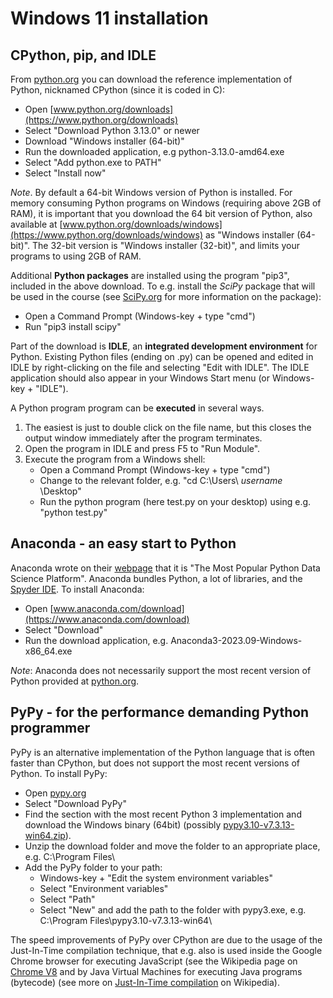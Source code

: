 # Windows 11 installation

## CPython, pip, and IDLE

From [python.org](https://www.python.org/downloads) you can download the reference implementation of Python, nicknamed CPython (since it is coded in C):

* Open [www.python.org/downloads](https://www.python.org/downloads)
* Select "Download Python 3.13.0" or newer
* Download "Windows installer (64-bit)"
* Run the downloaded application, e.g python-3.13.0-amd64.exe
* Select "Add python.exe to PATH"
* Select "Install now"

_Note_. By default a 64-bit Windows version of Python is installed. For memory consuming Python programs on Windows (requiring above 2GB of RAM), it is important that you download the 64 bit version of Python, also available at [www.python.org/downloads/windows](https://www.python.org/downloads/windows) as "Windows installer (64-bit)". The 32-bit version is "Windows installer (32-bit)", and limits your programs to using 2GB of RAM.

Additional **Python packages** are installed using the program "pip3", included in the above download. To e.g. install the _SciPy_ package that will be used in the course (see [SciPy.org](https://www.scipy.org) for more information on the package):

* Open a Command Prompt (Windows-key + type "cmd")
* Run "pip3 install scipy"

Part of the download is **IDLE**, an **integrated development environment** for Python. Existing Python files (ending on .py) can be opened and edited in IDLE by right-clicking on the file and selecting "Edit with IDLE". The IDLE application should also appear in your Windows Start menu (or Windows-key + "IDLE").

A Python program program can be **executed** in several ways.

1. The easiest is just to double click on the file name, but this closes the output window immediately after the program terminates.
2. Open the program in IDLE and press F5 to "Run Module".
3. Execute the program from a Windows shell:
    - Open a Command Prompt (Windows-key + type "cmd")
    - Change to the relevant folder, e.g. "cd C:\Users\ _username_ \Desktop\"
    - Run the python program (here test.py on your desktop) using e.g. "python test.py"

## Anaconda - an easy start to Python

Anaconda wrote on their [webpage](https://www.anaconda.com) that it is "The Most Popular Python Data Science Platform". Anaconda bundles Python, a lot of libraries, and the [Spyder IDE](https://github.com/spyder-ide). To install Anaconda:

* Open [www.anaconda.com/download](https://www.anaconda.com/download)
* Select "Download"
* Run the download application,	e.g. Anaconda3-2023.09-Windows-x86_64.exe

_Note_: Anaconda does not necessarily support the most recent version of Python provided at [python.org](https://www.python.org).

## PyPy - for the performance demanding Python programmer

PyPy is an alternative implementation of the Python language that is often faster than CPython, but does not support the most recent versions of Python. To install PyPy:

* Open [pypy.org](https://pypy.org)
* Select "Download PyPy"
* Find the section with the most recent Python 3 implementation	and download the Windows binary (64bit) (possibly [pypy3.10-v7.3.13-win64.zip](https://downloads.python.org/pypy/pypy3.10-v7.3.13-win64.zip)).
* Unzip the download folder and move the folder to an appropriate place, e.g. C:\Program Files\
* Add the PyPy folder to your path:
    * Windows-key + "Edit the system environment variables"
    * Select "Environment variables"
    * Select "Path"
    * Select "New" and add the path to the folder with pypy3.exe, e.g. C:\Program Files\pypy3.10-v7.3.13-win64\

The speed improvements of PyPy over CPython are due to the usage of the Just-In-Time compilation technique, that e.g. also is used inside the Google Chrome browser for executing JavaScript (see the Wikipedia page on [Chrome V8](https://en.wikipedia.org/wiki/Chrome_V8) and by Java Virtual Machines for executing Java programs (bytecode) (see more on [Just-In-Time compilation](https://en.wikipedia.org/wiki/Just-in-time_compilation) on Wikipedia).
